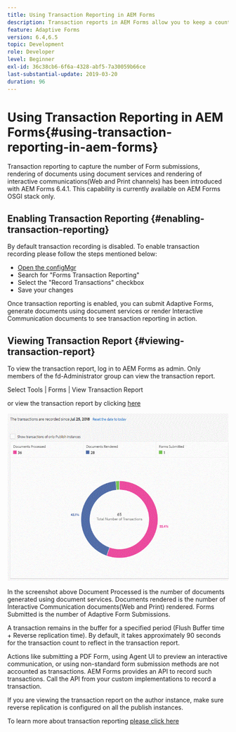 ```yaml
---
title: Using Transaction Reporting in AEM Forms
description: Transaction reports in AEM Forms allow you to keep a count of all transactions taken place since a specified date on your AEM Forms deployment.
feature: Adaptive Forms
version: 6.4,6.5
topic: Development
role: Developer
level: Beginner
exl-id: 36c38cb6-6f6a-4328-abf5-7a30059b66ce
last-substantial-update: 2019-03-20
duration: 96
---
```

# Using Transaction Reporting in AEM Forms{#using-transaction-reporting-in-aem-forms}

Transaction reporting to capture the number of Form submissions, rendering of documents using document services and rendering of interactive communications(Web and Print channels) has been introduced with AEM Forms 6.4.1. This capability is currently available on AEM Forms OSGI stack only.

## Enabling Transaction Reporting {#enabling-transaction-reporting}

By default transaction recording is disabled. To enable transaction recording please follow the steps mentioned below:

* [Open the configMgr](http://localhost:4502/system/console/configMgr)
* Search for "Forms Transaction Reporting"
* Select the "Record Transactions" checkbox
* Save your changes

Once transaction reporting is enabled, you can submit Adaptive Forms, generate documents using document services or render Interactive Communication documents to see transaction reporting in action.

## Viewing Transaction Report {#viewing-transaction-report}

To view the transaction report, log in to AEM Forms as admin. Only members of the fd-Administrator group can view the transaction report.

Select Tools | Forms | View Transaction Report

or view the transaction report by clicking [here](http://localhost:4502/mnt/overlay/fd/transaction/gui/content/report.html)

![TransctionReporting](assets/transactionreporting.gif)

In the screenshot above Document Processed is the number of documents generated using document services. Documents rendered is the number of Interactive Communication documents(Web and Print) rendered. Forms Submitted is the number of Adaptive Form Submissions.

A transaction remains in the buffer for a specified period (Flush Buffer time + Reverse replication time). By default, it takes approximately 90 seconds for the transaction count to reflect in the transaction report.

Actions like submitting a PDF Form, using Agent UI to preview an interactive communication, or using non-standard form submission methods are not accounted as transactions. AEM Forms provides an API to record such transactions. Call the API from your custom implementations to record a transaction.

If you are viewing the transaction report on the author instance, make sure reverse replication is configured on all the publish instances.

To learn more about transaction reporting [please click here](https://helpx.adobe.com/experience-manager/6-4/forms/using/transaction-reports-overview.html)
